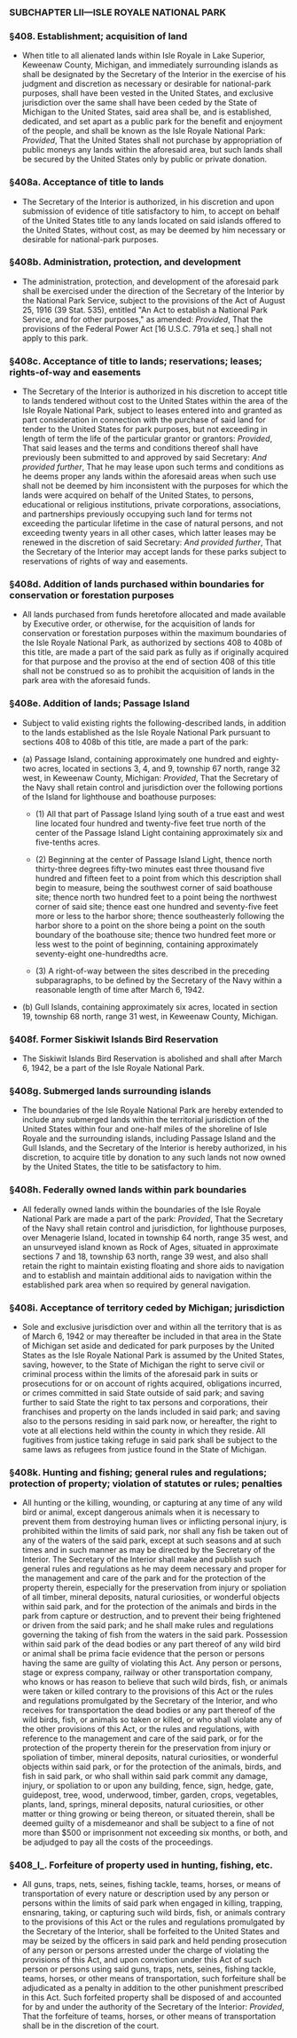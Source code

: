 ### SUBCHAPTER LII—ISLE ROYALE NATIONAL PARK

### §408. Establishment; acquisition of land
* When title to all alienated lands within Isle Royale in Lake Superior, Keweenaw County, Michigan, and immediately surrounding islands as shall be designated by the Secretary of the Interior in the exercise of his judgment and discretion as necessary or desirable for national-park purposes, shall have been vested in the United States, and exclusive jurisdiction over the same shall have been ceded by the State of Michigan to the United States, said area shall be, and is established, dedicated, and set apart as a public park for the benefit and enjoyment of the people, and shall be known as the Isle Royale National Park: _Provided_, That the United States shall not purchase by appropriation of public moneys any lands within the aforesaid area, but such lands shall be secured by the United States only by public or private donation.

### §408a. Acceptance of title to lands
* The Secretary of the Interior is authorized, in his discretion and upon submission of evidence of title satisfactory to him, to accept on behalf of the United States title to any lands located on said islands offered to the United States, without cost, as may be deemed by him necessary or desirable for national-park purposes.

### §408b. Administration, protection, and development
* The administration, protection, and development of the aforesaid park shall be exercised under the direction of the Secretary of the Interior by the National Park Service, subject to the provisions of the Act of August 25, 1916 (39 Stat. 535), entitled "An Act to establish a National Park Service, and for other purposes," as amended: _Provided_, That the provisions of the Federal Power Act [16 U.S.C. 791a et seq.] shall not apply to this park.

### §408c. Acceptance of title to lands; reservations; leases; rights-of-way and easements
* The Secretary of the Interior is authorized in his discretion to accept title to lands tendered without cost to the United States within the area of the Isle Royale National Park, subject to leases entered into and granted as part consideration in connection with the purchase of said land for tender to the United States for park purposes, but not exceeding in length of term the life of the particular grantor or grantors: _Provided_, That said leases and the terms and conditions thereof shall have previously been submitted to and approved by said Secretary: _And provided further_, That he may lease upon such terms and conditions as he deems proper any lands within the aforesaid areas when such use shall not be deemed by him inconsistent with the purposes for which the lands were acquired on behalf of the United States, to persons, educational or religious institutions, private corporations, associations, and partnerships previously occupying such land for terms not exceeding the particular lifetime in the case of natural persons, and not exceeding twenty years in all other cases, which latter leases may be renewed in the discretion of said Secretary: _And provided further_, That the Secretary of the Interior may accept lands for these parks subject to reservations of rights of way and easements.

### §408d. Addition of lands purchased within boundaries for conservation or forestation purposes
* All lands purchased from funds heretofore allocated and made available by Executive order, or otherwise, for the acquisition of lands for conservation or forestation purposes within the maximum boundaries of the Isle Royale National Park, as authorized by sections 408 to 408b of this title, are made a part of the said park as fully as if originally acquired for that purpose and the proviso at the end of section 408 of this title shall not be construed so as to prohibit the acquisition of lands in the park area with the aforesaid funds.

### §408e. Addition of lands; Passage Island
* Subject to valid existing rights the following-described lands, in addition to the lands established as the Isle Royale National Park pursuant to sections 408 to 408b of this title, are made a part of the park:

* (a) Passage Island, containing approximately one hundred and eighty-two acres, located in sections 3, 4, and 9, township 67 north, range 32 west, in Keweenaw County, Michigan: _Provided_, That the Secretary of the Navy shall retain control and jurisdiction over the following portions of the Island for lighthouse and boathouse purposes:

  * (1) All that part of Passage Island lying south of a true east and west line located four hundred and twenty-five feet true north of the center of the Passage Island Light containing approximately six and five-tenths acres.

  * (2) Beginning at the center of Passage Island Light, thence north thirty-three degrees fifty-two minutes east three thousand five hundred and fifteen feet to a point from which this description shall begin to measure, being the southwest corner of said boathouse site; thence north two hundred feet to a point being the northwest corner of said site; thence east one hundred and seventy-five feet more or less to the harbor shore; thence southeasterly following the harbor shore to a point on the shore being a point on the south boundary of the boathouse site; thence two hundred feet more or less west to the point of beginning, containing approximately seventy-eight one-hundredths acre.

  * (3) A right-of-way between the sites described in the preceding subparagraphs, to be defined by the Secretary of the Navy within a reasonable length of time after March 6, 1942.


* (b) Gull Islands, containing approximately six acres, located in section 19, township 68 north, range 31 west, in Keweenaw County, Michigan.

### §408f. Former Siskiwit Islands Bird Reservation
* The Siskiwit Islands Bird Reservation is abolished and shall after March 6, 1942, be a part of the Isle Royale National Park.

### §408g. Submerged lands surrounding islands
* The boundaries of the Isle Royale National Park are hereby extended to include any submerged lands within the territorial jurisdiction of the United States within four and one-half miles of the shoreline of Isle Royale and the surrounding islands, including Passage Island and the Gull Islands, and the Secretary of the Interior is hereby authorized, in his discretion, to acquire title by donation to any such lands not now owned by the United States, the title to be satisfactory to him.

### §408h. Federally owned lands within park boundaries
* All federally owned lands within the boundaries of the Isle Royale National Park are made a part of the park: _Provided_, That the Secretary of the Navy shall retain control and jurisdiction, for lighthouse purposes, over Menagerie Island, located in township 64 north, range 35 west, and an unsurveyed island known as Rock of Ages, situated in approximate sections 7 and 18, township 63 north, range 39 west, and also shall retain the right to maintain existing floating and shore aids to navigation and to establish and maintain additional aids to navigation within the established park area when so required by general navigation.

### §408i. Acceptance of territory ceded by Michigan; jurisdiction
* Sole and exclusive jurisdiction over and within all the territory that is as of March 6, 1942 or may thereafter be included in that area in the State of Michigan set aside and dedicated for park purposes by the United States as the Isle Royale National Park is assumed by the United States, saving, however, to the State of Michigan the right to serve civil or criminal process within the limits of the aforesaid park in suits or prosecutions for or on account of rights acquired, obligations incurred, or crimes committed in said State outside of said park; and saving further to said State the right to tax persons and corporations, their franchises and property on the lands included in said park; and saving also to the persons residing in said park now, or hereafter, the right to vote at all elections held within the county in which they reside. All fugitives from justice taking refuge in said park shall be subject to the same laws as refugees from justice found in the State of Michigan.

### §408k. Hunting and fishing; general rules and regulations; protection of property; violation of statutes or rules; penalties
* All hunting or the killing, wounding, or capturing at any time of any wild bird or animal, except dangerous animals when it is necessary to prevent them from destroying human lives or inflicting personal injury, is prohibited within the limits of said park, nor shall any fish be taken out of any of the waters of the said park, except at such seasons and at such times and in such manner as may be directed by the Secretary of the Interior. The Secretary of the Interior shall make and publish such general rules and regulations as he may deem necessary and proper for the management and care of the park and for the protection of the property therein, especially for the preservation from injury or spoliation of all timber, mineral deposits, natural curiosities, or wonderful objects within said park, and for the protection of the animals and birds in the park from capture or destruction, and to prevent their being frightened or driven from the said park; and he shall make rules and regulations governing the taking of fish from the waters in the said park. Possession within said park of the dead bodies or any part thereof of any wild bird or animal shall be prima facie evidence that the person or persons having the same are guilty of violating this Act. Any person or persons, stage or express company, railway or other transportation company, who knows or has reason to believe that such wild birds, fish, or animals were taken or killed contrary to the provisions of this Act or the rules and regulations promulgated by the Secretary of the Interior, and who receives for transportation the dead bodies or any part thereof of the wild birds, fish, or animals so taken or killed, or who shall violate any of the other provisions of this Act, or the rules and regulations, with reference to the management and care of the said park, or for the protection of the property therein for the preservation from injury or spoliation of timber, mineral deposits, natural curiosities, or wonderful objects within said park, or for the protection of the animals, birds, and fish in said park, or who shall within said park commit any damage, injury, or spoliation to or upon any building, fence, sign, hedge, gate, guidepost, tree, wood, underwood, timber, garden, crops, vegetables, plants, land, springs, mineral deposits, natural curiosities, or other matter or thing growing or being thereon, or situated therein, shall be deemed guilty of a misdemeanor and shall be subject to a fine of not more than $500 or imprisonment not exceeding six months, or both, and be adjudged to pay all the costs of the proceedings.

### §408_l_. Forfeiture of property used in hunting, fishing, etc.
* All guns, traps, nets, seines, fishing tackle, teams, horses, or means of transportation of every nature or description used by any person or persons within the limits of said park when engaged in killing, trapping, ensnaring, taking, or capturing such wild birds, fish, or animals contrary to the provisions of this Act or the rules and regulations promulgated by the Secretary of the Interior, shall be forfeited to the United States and may be seized by the officers in said park and held pending prosecution of any person or persons arrested under the charge of violating the provisions of this Act, and upon conviction under this Act of such person or persons using said guns, traps, nets, seines, fishing tackle, teams, horses, or other means of transportation, such forfeiture shall be adjudicated as a penalty in addition to the other punishment prescribed in this Act. Such forfeited property shall be disposed of and accounted for by and under the authority of the Secretary of the Interior: _Provided_, That the forfeiture of teams, horses, or other means of transportation shall be in the discretion of the court.